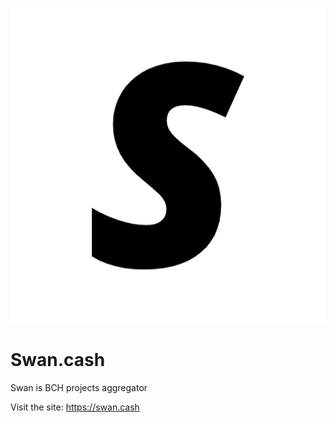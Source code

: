 ![swan-readme](./public/favicon.png)

# Swan.cash

Swan is BCH projects aggregator


Visit the site: https://swan.cash